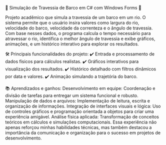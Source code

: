 🚤 Simulação de Travessia de Barco em C# com Windows Forms 🚤

Projeto acadêmico que simula a travessia de um barco em um rio. O sistema permite que o usuário insira valores como largura do rio, velocidade do barco, velocidade da correnteza e o ângulo de travessia. Com base nesses dados, o programa calcula o tempo necessário para atravessar o rio, identifica o melhor ângulo de travessia e exibe gráficos, animações, e um histórico interativo para explorar os resultados.

🛠 Principais funcionalidades do projeto:
✔️ Entrada e processamento de dados físicos para cálculos realistas.
✔️ Gráficos interativos para visualização dos resultados.
✔️ Histórico detalhado com filtros dinâmicos por data e valores.
✔️ Animação simulando a trajetória do barco.

📚 Aprendizados e ganhos:
Desenvolvimento em equipe: Coordenação e divisão de tarefas para entregar um sistema funcional e robusto.
Manipulação de dados e arquivos: Implementação de leitura, escrita e organização de informações.
Integração de interfaces visuais e lógica: Uso de controles gráficos e programação orientada a objetos para criar uma experiência amigável.
Análise física aplicada: Transformação de conceitos teóricos em cálculos e simulações computacionais.
Essa experiência não apenas reforçou minhas habilidades técnicas, mas também destacou a importância da comunicação e organização para o sucesso em projetos de desenvolvimento.
